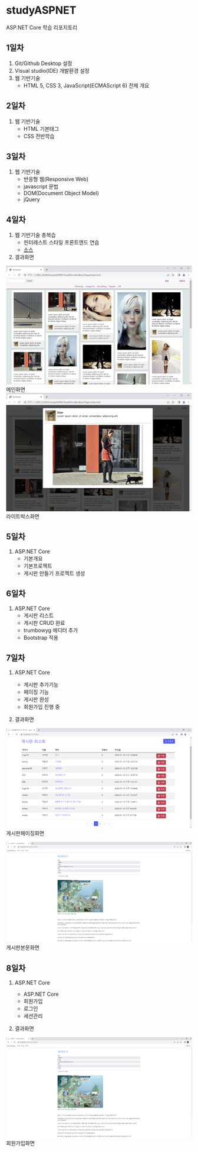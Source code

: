 # studyASPNET
ASP.NET Core 학습 리포지토리

## 1일차
1. Git/Github Desktop 설정
2. Visual studio(IDE) 개발환경 설정
3. 웹 기반기술 
	- HTML 5, CSS 3, JavaScript(ECMAScript 6) 전체 개요
  
## 2일차
1. 웹 기반기술
   - HTML 기본태그
   - CSS 전반학습

## 3일차
1. 웹 기반기술
   - 반응형 웹(Responsive Web)
   - javascript 문법
   - DOM(Document Object Model) 
   - jQuery
   
## 4일차
1. 웹 기반기술 총복습
   - 핀터레스트 스타일 프론트엔드 연습
   - [소스](https://github.com/JongWon112/studyASPNET/tree/main/Day04/FrontendExec/Pages)
2. 결과화면


![메인화면](https://raw.githubusercontent.com/JongWon112/studyASPNET/main/images/html_screen01.png)
메인화면
![라이트박스화면](https://github.com/JongWon112/studyASPNET/blob/main/images/html_screen02.png?raw=true)
라이트박스화면

## 5일차
1. ASP.NET Core
   - 기본개요
   - 기본프로젝트
   - 게시판 만들기 프로젝트 생성
   
## 6일차
1. ASP.NET Core
   - 게시판 리스트
   - 게시판 CRUD 완료
   - trumbowyg 에디터 추가
   - Bootstrap 적용
   
## 7일차
1. ASP.NET Core
   - 게시판 추가기능
   - 페이징 기능
   - 게시판 완성
   - 회원가입 진행 중
   
2. 결과화면


![게시판페이징화면](https://raw.githubusercontent.com/JongWon112/studyASPNET/main/images/aspnet_screen01.png)
게시판페이징화면

![게시판 본문화면](https://github.com/JongWon112/studyASPNET/blob/main/images/aspnet_screen02.png?raw=true)
게시판본문화면

## 8일차
1. ASP.NET Core
   - ASP.NET Core
   - 회원가입
   - 로그인
   - 세션관리
   
2. 결과화면

![회원가입화면](https://github.com/JongWon112/studyASPNET/blob/main/images/aspnet_screen02.png?raw=true)
회원가입화면
